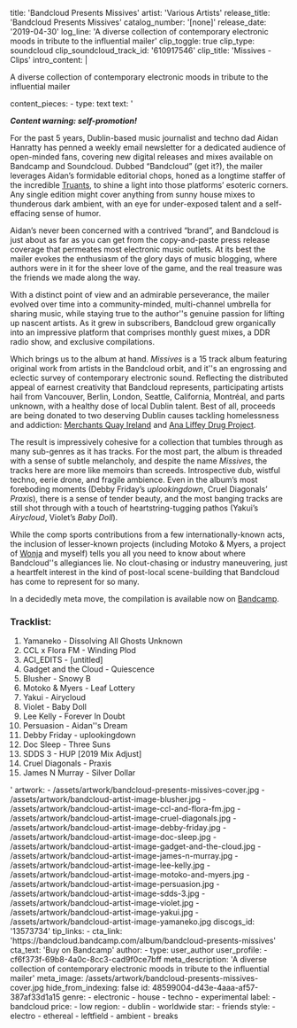 title: 'Bandcloud Presents Missives'
artist: 'Various Artists'
release_title: 'Bandcloud Presents Missives'
catalog_number: '[none]'
release_date: '2019-04-30'
log_line: 'A diverse collection of contemporary electronic moods in tribute to the influential mailer'
clip_toggle: true
clip_type: soundcloud
clip_soundcloud_track_id: '610917546'
clip_title: 'Missives - Clips'
intro_content: |
  <p>A diverse collection of contemporary electronic moods in tribute to the influential mailer
  </p>
content_pieces:
  -
    type: text
    text: '<p><i><b>Content warning: self-promotion!</b></i></p><p>For the past 5 years, Dublin-based music journalist and techno dad Aidan Hanratty has penned a weekly email newsletter for a dedicated audience of open-minded fans, covering new digital releases and mixes available on Bandcamp and Soundcloud. Dubbed “Bandcloud” (get it?), the mailer leverages Aidan’s formidable editorial chops, honed as a longtime staffer of the incredible <a href="http://truantsblog.com/" target="_blank">Truants</a>, to shine a light into those platforms’ esoteric corners. Any single edition might cover anything from sunny house mixes to thunderous dark ambient, with an eye for under-exposed talent and a self-effacing sense of humor.&nbsp;</p><p>Aidan’s never been concerned with a contrived “brand”, and Bandcloud is just about as far as you can get from the copy-and-paste press release coverage that permeates most electronic music outlets. At its best the mailer evokes the enthusiasm of the glory days of music blogging, where authors were in it for the sheer love of the game, and the real treasure was the friends we made along the way.&nbsp;</p><p>With a distinct point of view and an admirable perseverance, the mailer evolved over time into a community-minded, multi-channel umbrella for sharing music, while staying true to the author''s genuine passion for lifting up nascent artists. As it grew in subscribers, Bandcloud grew organically into an impressive platform that comprises monthly guest mixes, a DDR radio show, and exclusive compilations.</p><p>Which brings us to the album at hand. <i>Missives </i>is a 15 track album featuring original work from artists in the Bandcloud orbit, and it''s an engrossing and eclectic survey of contemporary electronic sound. Reflecting the distributed appeal of earnest creativity that Bandcloud represents, participating artists hail from Vancouver, Berlin, London, Seattle, California, Montréal, and parts unknown, with a healthy dose of local Dublin talent. Best of all, proceeds are being donated to two deserving Dublin causes tackling homelessness and addiction: <a href="https://mqi.ie/" target="_blank">Merchants Quay Ireland</a> and <a href="http://www.aldp.ie/" target="_blank">Ana Liffey Drug Project</a>.</p><p>The result is impressively cohesive for a collection that tumbles through as many sub-genres as it has tracks. For the most part, the album is threaded with a sense of subtle melancholy, and despite the name <i>Missives</i>, the tracks here are more like memoirs than screeds. Introspective dub, wistful techno, eerie drone, and fragile ambience. Even in the album’s most foreboding moments (Debby Friday’s <i>uplookingdown</i>, Cruel Diagonals’ <i>Praxis</i>), there is a sense of tender beauty, and the most banging tracks are still shot through with a touch of heartstring-tugging pathos (Yakui’s <i>Airycloud</i>, Violet’s <i>Baby Doll</i>).</p><p>While the comp sports contributions from a few internationally-known acts, the inclusion of lesser-known projects (including Motoko &amp; Myers, a project of <a href="https://soundcloud.com/wonj" target="_blank">Wonja</a> and myself) tells you all you need to know about where Bandcloud''s allegiances lie. No clout-chasing or industry maneuvering, just a heartfelt interest in the kind of post-local scene-building that Bandcloud has come to represent for so many.&nbsp;</p><p>In a decidedly meta move, the compilation is available now on <a href="https://bandcloud.bandcamp.com/album/bandcloud-presents-missives" target="_blank">Bandcamp</a>.&nbsp;</p><h3>Tracklist:</h3><ol class="font-mono ml-10 " style="line-spacing:1.5;"><li>Yamaneko - Dissolving All Ghosts Unknown</li><li>CCL x Flora FM - Winding Plod</li><li>ACI_EDITS - [untitled]</li><li>Gadget and the Cloud - Quiescence</li><li>Blusher - Snowy B</li><li>Motoko &amp; Myers - Leaf Lottery</li><li>Yakui - Airycloud</li><li>Violet - Baby Doll</li><li>Lee Kelly - Forever In Doubt</li><li>Persuasion - Aidan''s Dream</li><li>Debby Friday - uplookingdown</li><li>Doc Sleep - Three Suns</li><li>SDDS 3 - HUP [2019 Mix Adjust]</li><li>Cruel Diagonals - Praxis</li><li>James N Murray - Silver Dollar</li></ol>'
artwork:
  - /assets/artwork/bandcloud-presents-missives-cover.jpg
  - /assets/artwork/bandcloud-artist-image-blusher.jpg
  - /assets/artwork/bandcloud-artist-image-ccl-and-flora-fm.jpg
  - /assets/artwork/bandcloud-artist-image-cruel-diagonals.jpg
  - /assets/artwork/bandcloud-artist-image-debby-friday.jpg
  - /assets/artwork/bandcloud-artist-image-doc-sleep.jpg
  - /assets/artwork/bandcloud-artist-image-gadget-and-the-cloud.jpg
  - /assets/artwork/bandcloud-artist-image-james-n-murray.jpg
  - /assets/artwork/bandcloud-artist-image-lee-kelly.jpg
  - /assets/artwork/bandcloud-artist-image-motoko-and-myers.jpg
  - /assets/artwork/bandcloud-artist-image-persuasion.jpg
  - /assets/artwork/bandcloud-artist-image-sdds-3.jpg
  - /assets/artwork/bandcloud-artist-image-violet.jpg
  - /assets/artwork/bandcloud-artist-image-yakui.jpg
  - /assets/artwork/bandcloud-artist-image-yamaneko.jpg
discogs_id: '13573734'
tip_links:
  -
    cta_link: 'https://bandcloud.bandcamp.com/album/bandcloud-presents-missives'
    cta_text: 'Buy on Bandcamp'
author:
  -
    type: user_author
    user_profile:
      - cf6f373f-69b8-4a0c-8cc3-cad9f0ce7bff
meta_description: 'A diverse collection of contemporary electronic moods in tribute to the influential mailer'
meta_image: /assets/artwork/bandcloud-presents-missives-cover.jpg
hide_from_indexing: false
id: 48599004-d43e-4aaa-af57-387af33d1a15
genre:
  - electronic
  - house
  - techno
  - experimental
label:
  - bandcloud
price:
  - low
region:
  - dublin
  - worldwide
star:
  - friends
style:
  - electro
  - ethereal
  - leftfield
  - ambient
  - breaks
